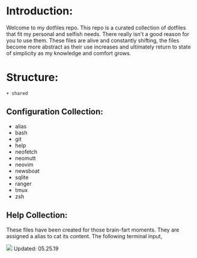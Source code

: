 # Introduction:
Welcome to my dotfiles repo. This repo is a curated collection of dotfiles that fit my personal and selfish needs.
There really isn't a good reason for you to use them. These files are alive and constantly shifting, the files
become more abstract as their use increases and ultimately return to state of simplicity as my knowledge and comfort
grows.

# Structure:
    + shared

## Configuration Collection:
* alias
* bash
* git
* help
* neofetch
* neomutt
* neovim
* newsboat
* sqlite
* ranger
* tmux
* zsh

## Help Collection:
These files have been created for those brain-fart moments. They are assigned a
alias to cat its content. The following terminal input,

![](https://media.giphy.com/media/w90V9nosRSkbxzB3dy/giphy.gif)
Updated: 05.25.19
